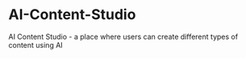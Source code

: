 # AI-Content-Studio
AI Content Studio - a place where users can create different types of content using AI
